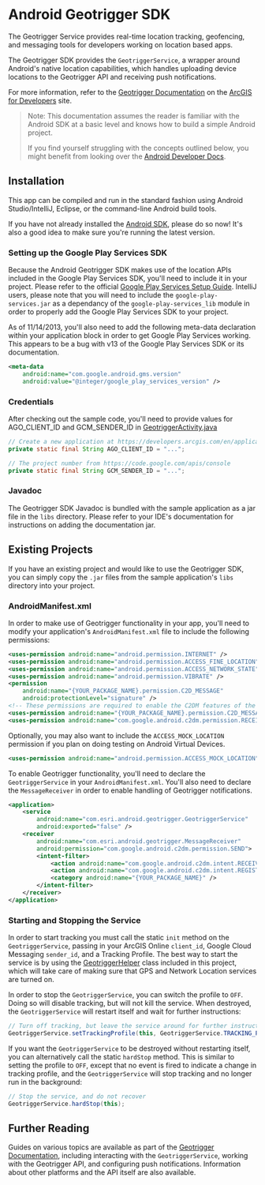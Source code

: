 # Android Geotrigger SDK

The Geotrigger Service provides real-time location tracking, geofencing,
and messaging tools for developers working on location based apps.

The Geotrigger SDK provides the `GeotriggerService`, a wrapper around 
Android's native location capabilities, which handles uploading device locations
to the Geotrigger API and receiving push notifications.

For more information, refer to the [Geotrigger Documentation][geotrigger-docs] on
the [ArcGIS for Developers][arcgis-dev-site] site.

> Note: This documentation assumes the reader is familiar with the Android SDK
> at a basic level and knows how to build a simple Android project.
>
> If you find yourself struggling with the concepts outlined below, you might
> benefit from looking over the [Android Developer Docs][android-docs].

## Installation

This app can be compiled and run in the standard fashion using Android
Studio/IntelliJ, Eclipse, or the command-line Android build tools.

If you have not already installed the [Android SDK][android-sdk], please
do so now! It's also a good idea to make sure you're running the latest version.

### Setting up the Google Play Services SDK

Because the Android Geotrigger SDK makes use of the location APIs included in the
Google Play Services SDK, you'll need to include it in your project. Please refer
to the official [Google Play Services Setup Guide][google-play-services-setup].
IntelliJ users, please note that you will need to include the 
`google-play-services.jar` as a dependancy of the `google-play-services_lib`
module in order to properly add the Google Play Services SDK to your project.

As of 11/14/2013, you'll also need to add the following meta-data declaration
within your application block in order to get Google Play Services working. This
appears to be a bug with v13 of the Google Play Services SDK or its documentation.

```xml    
<meta-data
    android:name="com.google.android.gms.version"
    android:value="@integer/google_play_services_version" />
```

### Credentials

After checking out the sample code, you'll need to provide values for AGO\_CLIENT\_ID
and GCM\_SENDER\_ID in [GeotriggerActivity.java][sample-app-geotrigger-activity]

```java
// Create a new application at https://developers.arcgis.com/en/applications
private static final String AGO_CLIENT_ID = "...";

// The project number from https://code.google.com/apis/console
private static final String GCM_SENDER_ID = "...";
```

### Javadoc

The Geotrigger SDK Javadoc is bundled with the sample application as a jar file
in the `libs` directory. Please refer to your IDE's documentation for instructions
on adding the documentation jar.

## Existing Projects

If you have an existing project and would like to use the Geotrigger SDK, you can simply
copy the `.jar` files from the sample application's `libs` directory into your project.

### AndroidManifest.xml

In order to make use of Geotrigger functionality in your app, you'll need to modify your
application's `AndroidManifest.xml` file to include the following permissions:

```xml
<uses-permission android:name="android.permission.INTERNET" />
<uses-permission android:name="android.permission.ACCESS_FINE_LOCATION" />
<uses-permission android:name="android.permission.ACCESS_NETWORK_STATE" />
<uses-permission android:name="android.permission.VIBRATE" />
<permission
    android:name="{YOUR_PACKAGE_NAME}.permission.C2D_MESSAGE"
    android:protectionLevel="signature" />
<!-- These permissions are required to enable the C2DM features of the SDK. -->
<uses-permission android:name="{YOUR_PACKAGE_NAME}.permission.C2D_MESSAGE" />
<uses-permission android:name="com.google.android.c2dm.permission.RECEIVE" />
```

Optionally, you may also want to include the `ACCESS_MOCK_LOCATION` permission if you plan
on doing testing on Android Virtual Devices.

```xml
<uses-permission android:name="android.permission.ACCESS_MOCK_LOCATION" />
```

To enable Geotrigger functionality, you'll need to declare the `GeotriggerService` in your
`AndroidManifest.xml`. You'll also need to declare the `MessageReceiver` in order to enable
handling of Geotrigger notifications.

```xml
<application>
    <service
        android:name="com.esri.android.geotrigger.GeotriggerService"
        android:exported="false" />
    <receiver
        android:name="com.esri.android.geotrigger.MessageReceiver"
        android:permission="com.google.android.c2dm.permission.SEND">
        <intent-filter>
            <action android:name="com.google.android.c2dm.intent.RECEIVE" />
            <action android:name="com.google.android.c2dm.intent.REGISTRATION" />
            <category android:name="{YOUR_PACKAGE_NAME}" />
        </intent-filter>
    </receiver>
</application>
```

### Starting and Stopping the Service

In order to start tracking you must call the static `init` method on the `GeotriggerService`,
passing in your ArcGIS Online `client_id`, Google Cloud Messaging `sender_id`, and a Tracking
Profile. The best way to start the service is by using the
[GeotriggerHelper][sample-app-geotrigger-helper] class included in this project, which will
take care of making sure that GPS and Network Location services are turned on.

In order to stop the `GeotriggerService`, you can switch the profile to `OFF`. Doing so will disable
tracking, but will not kill the service. When destroyed, the `GeotriggerService` will restart itself
and wait for further instructions:

```java
// Turn off tracking, but leave the service around for further instructions
GeotriggerService.setTrackingProfile(this, GeotriggerService.TRACKING_PROFILE_OFF);
```

If you want the `GeotriggerService` to be destroyed without restarting itself, you can alternatively
call the static `hardStop` method. This is similar to setting the profile to `OFF`, except that no
event is fired to indicate a change in tracking profile, and the `GeotriggerService` will stop
tracking and no longer run in the background:

```java
// Stop the service, and do not recover
GeotriggerService.hardStop(this);
```

## Further Reading

Guides on various topics are available as part of the [Geotrigger Documentation][geotrigger-docs],
including interacting with the `GeotriggerService`, working with the Geotrigger API, and configuring
push notifications. Information about other platforms and the API itself are also available.

[esri-site]: http://www.esri.com
[arcgis-dev-site]: https://developers.arcgis.com
[geotrigger-docs]: https://developers.arcgis.com/geotrigger
[geotrigger-docs-android-getting-started]: https://developers.arcgis.com/geotrigger/guide/android-getting-started
[android-docs]: http://developer.android.com/
[android-sdk]: http://developer.android.com/sdk/index.html
[google-play-services-setup]: http://developer.android.com/google/play-services/setup.html
[sample-app-geotrigger-activity]: https://github.com/Esri/geotrigger-sdk-android/blob/master/sample/src/com/esri/android/geotrigger/sample/GeotriggerActivity.java
[sample-app-geotrigger-helper]: https://github.com/Esri/geotrigger-sdk-android/blob/master/sample/src/com/esri/android/geotrigger/sample/GeotriggerHelper.java
